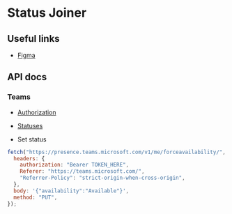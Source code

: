 # Status Joiner

## Useful links

- [Figma](https://www.figma.com/file/4VblKaeQnFwIMrBPlfPK0c/Status-joiner?node-id=0%3A1)

## API docs

### Teams

- [Authorization](https://docs.microsoft.com/ru-ru/graph/auth-v2-user?context=graph%2Fapi%2F1.0&view=graph-rest-1.0)
- [Statuses](https://docs.microsoft.com/ru-ru/graph/api/presence-get?view=graph-rest-1.0&tabs=http#code-try-1)

- Set status

```javascript
fetch("https://presence.teams.microsoft.com/v1/me/forceavailability/", {
  headers: {
    authorization: "Bearer TOKEN_HERE",
    Referer: "https://teams.microsoft.com/",
    "Referrer-Policy": "strict-origin-when-cross-origin",
  },
  body: '{"availability":"Available"}',
  method: "PUT",
});
```
